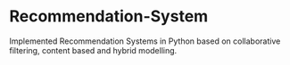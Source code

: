 # Recommendation-System
Implemented Recommendation Systems in Python based on collaborative filtering, content based and hybrid modelling.
